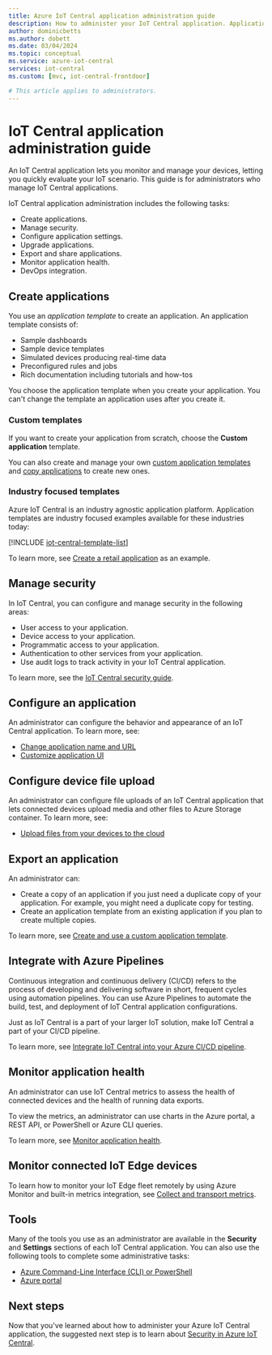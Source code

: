 ```yaml
---
title: Azure IoT Central application administration guide
description: How to administer your IoT Central application. Application administration includes users, organization, security, and automated deployments.
author: dominicbetts 
ms.author: dobett 
ms.date: 03/04/2024
ms.topic: conceptual
ms.service: azure-iot-central
services: iot-central
ms.custom: [mvc, iot-central-frontdoor]

# This article applies to administrators.
---
```


# IoT Central application administration guide

An IoT Central application lets you monitor and manage your devices, letting you quickly evaluate your IoT scenario. This guide is for administrators who manage IoT Central applications.

IoT Central application administration includes the following tasks:

- Create applications.
- Manage security.
- Configure application settings.
- Upgrade applications.
- Export and share applications.
- Monitor application health.
- DevOps integration.

## Create applications

You use an *application template* to create an application. An application template consists of:

- Sample dashboards
- Sample device templates
- Simulated devices producing real-time data
- Preconfigured rules and jobs
- Rich documentation including tutorials and how-tos

You choose the application template when you create your application. You can't change the template an application uses after you create it.

### Custom templates

If you want to create your application from scratch, choose the **Custom application** template.

You can also create and manage your own [custom application templates](howto-create-iot-central-application.md#create-and-use-a-custom-application-template) and [copy applications](howto-create-iot-central-application.md#copy-an-application) to create new ones.

### Industry focused templates

Azure IoT Central is an industry agnostic application platform. Application templates are industry focused examples available for these industries today:

[!INCLUDE [iot-central-template-list](../../../includes/iot-central-template-list.md)]

To learn more, see [Create a retail application](../retail/tutorial-in-store-analytics-create-app.md) as an example.

## Manage security

In IoT Central, you can configure and manage security in the following areas:

- User access to your application.
- Device access to your application.
- Programmatic access to your application.
- Authentication to other services from your application.
- Use audit logs to track activity in your IoT Central application.

To learn more, see the [IoT Central security guide](overview-iot-central-security.md).

## Configure an application

An administrator can configure the behavior and appearance of an IoT Central application. To learn more, see:

- [Change application name and URL](howto-administer.md#change-application-name-and-url)
- [Customize application UI](howto-customize-ui.md)

## Configure device file upload

An administrator can configure file uploads of an IoT Central application that lets connected devices upload media and other files to Azure Storage container. To learn more, see:

- [Upload files from your devices to the cloud](howto-configure-file-uploads.md)

## Export an application

An administrator can:

- Create a copy of an application if you just need a duplicate copy of your application. For example, you might need a duplicate copy for testing.
- Create an application template from an existing application if you plan to create multiple copies.

To learn more, see [Create and use a custom application template](howto-create-iot-central-application.md#create-and-use-a-custom-application-template).

## Integrate with Azure Pipelines

Continuous integration and continuous delivery (CI/CD) refers to the process of developing and delivering software in short, frequent cycles using automation pipelines. You can use Azure Pipelines to automate the build, test, and deployment of IoT Central application configurations.

Just as IoT Central is a part of your larger IoT solution, make IoT Central a part of your CI/CD pipeline.

To learn more, see [Integrate IoT Central into your Azure CI/CD pipeline](howto-integrate-with-devops.md).

## Monitor application health

An administrator can use IoT Central metrics to assess the health of connected devices and the health of running data exports.

To view the metrics, an administrator can use charts in the Azure portal, a REST API, or PowerShell or Azure CLI queries.

To learn more, see [Monitor application health](howto-manage-and-monitor-iot-central.md#monitor-application-health).

## Monitor connected IoT Edge devices

To learn how to monitor your IoT Edge fleet remotely by using Azure Monitor and built-in metrics integration, see [Collect and transport metrics](../../iot-edge/how-to-collect-and-transport-metrics.md).

## Tools

Many of the tools you use as an administrator are available in the **Security** and **Settings** sections of each IoT Central application. You can also use the following tools to complete some administrative tasks:

- [Azure Command-Line Interface (CLI) or PowerShell](howto-manage-and-monitor-iot-central.md)
- [Azure portal](howto-manage-and-monitor-iot-central.md)

## Next steps

Now that you've learned about how to administer your Azure IoT Central application, the suggested next step is to learn about [Security in Azure IoT Central](overview-iot-central-security.md).


